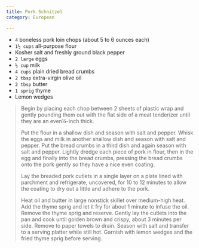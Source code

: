```yaml
---
title: Pork Schnitzel 
category: European

--- 
```

* `4` boneless pork loin chops (about 5 to 6 ounces each)
* `1½ cups` all-purpose flour
* Kosher salt and freshly ground black pepper
* `2 large`  eggs
* `½ cup` milk
* `4 cups` plain dried bread crumbs
* `2 tbsp` extra-virgin olive oil
* `2 tbsp` butter
* `1 sprig` thyme
* Lemon wedges
 
> Begin by placing each chop between 2 sheets of plastic wrap and gently pounding them out with the flat side of a meat tenderizer until they are an even¼-inch thick.
>
> Put the flour in a shallow dish and season with salt and pepper. Whisk the eggs and milk in another shallow dish and season with salt and pepper. Put the bread crumbs in a third dish and again season with salt and pepper. Lightly dredge each piece of pork in flour, then in the egg and finally into the bread crumbs, pressing the bread crumbs onto the pork gently so they have a nice even coating.
>
> Lay the breaded pork cutlets in a single layer on a plate lined with parchment and refrigerate, uncovered, for 10 to 12 minutes to allow the coating to dry out a little and adhere to the pork.
>
> Heat oil and butter in large nonstick skillet over medium-high heat. Add the thyme sprig and let it fry for about 1 minute to infuse the oil. Remove the thyme sprig and reserve. Gently lay the cutlets into the pan and cook until golden brown and crispy, about 3 minutes per side. Remove to paper towels to drain. Season with salt and transfer to a serving platter while still hot. Garnish with lemon wedges and the fried thyme sprig before serving.
